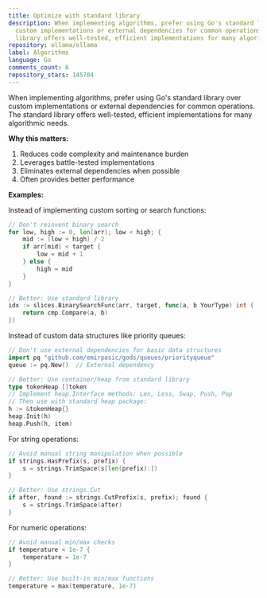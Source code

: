 ```yaml
---
title: Optimize with standard library
description: When implementing algorithms, prefer using Go's standard library over
  custom implementations or external dependencies for common operations. The standard
  library offers well-tested, efficient implementations for many algorithmic needs.
repository: ollama/ollama
label: Algorithms
language: Go
comments_count: 6
repository_stars: 145704
---
```


When implementing algorithms, prefer using Go's standard library over custom implementations or external dependencies for common operations. The standard library offers well-tested, efficient implementations for many algorithmic needs.

**Why this matters:**
1. Reduces code complexity and maintenance burden
2. Leverages battle-tested implementations
3. Eliminates external dependencies when possible
4. Often provides better performance

**Examples:**

Instead of implementing custom sorting or search functions:
```go
// Don't reinvent binary search
for low, high := 0, len(arr); low < high; {
    mid := (low + high) / 2
    if arr[mid] < target {
        low = mid + 1
    } else {
        high = mid
    }
}

// Better: Use standard library
idx := slices.BinarySearchFunc(arr, target, func(a, b YourType) int {
    return cmp.Compare(a, b)
})
```

Instead of custom data structures like priority queues:
```go
// Don't use external dependencies for basic data structures
import pq "github.com/emirpasic/gods/queues/priorityqueue"
queue := pq.New()  // External dependency

// Better: Use container/heap from standard library
type tokenHeap []token
// Implement heap.Interface methods: Len, Less, Swap, Push, Pop
// Then use with standard heap package:
h := &tokenHeap{}
heap.Init(h)
heap.Push(h, item)
```

For string operations:
```go
// Avoid manual string manipulation when possible
if strings.HasPrefix(s, prefix) {
    s = strings.TrimSpace(s[len(prefix):])
}

// Better: Use strings.Cut
if after, found := strings.CutPrefix(s, prefix); found {
    s = strings.TrimSpace(after)
}
```

For numeric operations:
```go
// Avoid manual min/max checks
if temperature < 1e-7 {
    temperature = 1e-7
}

// Better: Use built-in min/max functions
temperature = max(temperature, 1e-7)
```